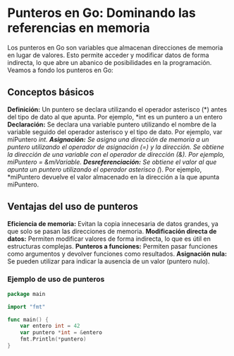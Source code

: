 # Punteros en Go: Dominando las referencias en memoria

Los punteros en Go son variables que almacenan direcciones de memoria en lugar de valores. Esto permite acceder y modificar datos de forma indirecta, lo que abre un abanico de posibilidades en la programación. Veamos a fondo los punteros en Go:

## Conceptos básicos

**Definición:** Un puntero se declara utilizando el operador asterisco (\*) antes del tipo de dato al que apunta. Por ejemplo, \*int es un puntero a un entero
**Declaración:** Se declara una variable puntero utilizando el nombre de la variable seguido del operador asterisco y el tipo de dato. Por ejemplo, var miPuntero _int.
**Asignación:** Se asigna una dirección de memoria a un puntero utilizando el operador de asignación (=) y la dirección. Se obtiene la dirección de una variable con el operador de dirección (&). Por ejemplo, miPuntero = &miVariable.
**Desreferenciación:** Se obtiene el valor al que apunta un puntero utilizando el operador asterisco (_). Por ejemplo, \*miPuntero devuelve el valor almacenado en la dirección a la que apunta miPuntero.

## Ventajas del uso de punteros

**Eficiencia de memoria:** Evitan la copia innecesaria de datos grandes, ya que solo se pasan las direcciones de memoria.
**Modificación directa de datos:** Permiten modificar valores de forma indirecta, lo que es útil en estructuras complejas.
**Punteros a funciones:** Permiten pasar funciones como argumentos y devolver funciones como resultados.
**Asignación nula:** Se pueden utilizar para indicar la ausencia de un valor (puntero nulo).

### Ejemplo de uso de punteros

```go
package main

import "fmt"

func main() {
    var entero int = 42
    var puntero *int = &entero
    fmt.Println(*puntero)
}
```
